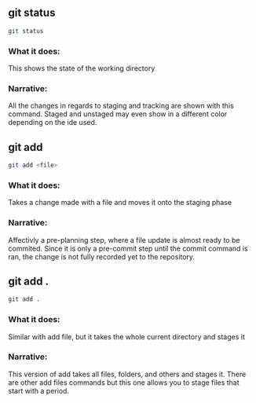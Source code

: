 ## git status
```bash
git status
```
### What it does:
This shows the state of the working directory

### Narrative:
All the changes in regards to staging and tracking are shown with this command. Staged and unstaged may even show
in a different color depending on the ide used.

## git add
```bash
git add <file>
```
### What it does:
Takes a change made with a file and moves it onto the staging phase

### Narrative:
Affectivly a pre-planning step, where a file update is almost ready to be commited. Since it is only a pre-commit step
until the commit command is ran, the change is not fully recorded yet to the repository.

## git add .
```bash
git add .
```

### What it does:
Similar with add file, but it takes the whole current directory and stages it

### Narrative:
This version of add takes all files, folders, and others and stages it. There are other add files commands but this one
allows you to stage files that start with a period.